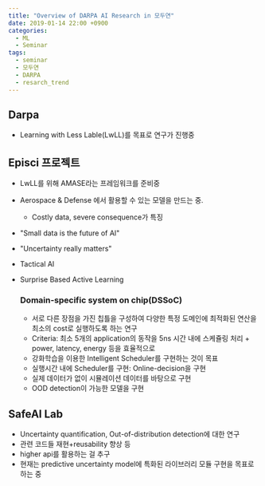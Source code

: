```yaml
---
title: "Overview of DARPA AI Research in 모두연"
date: 2019-01-14 22:00 +0900
categories: 
  - ML
  - Seminar
tags:
  - seminar
  - 모두연
  - DARPA
  - resarch_trend
---
```




## Darpa

- Learning with Less Lable(LwLL)를 목표로 연구가 진행중



## Episci 프로젝트

- LwLL를 위해 AMASE라는 프레임워크를 준비중
- Aerospace & Defense 에서 활용할 수 있는 모델을 만드는 중.
  - Costly data, severe consequence가 특징
- "Small data is the future of AI"
- "Uncertainty really matters"
- Tactical AI
- Surprise Based Active Learning



  ### Domain-specific system on chip(DSSoC)

  - 서로 다른 장점을 가진 칩틀을 구성하여 다양한 특정 도메인에 최적화된 연산을 최소의 cost로 실행하도록 하는 연구
  - Criteria: 최소 5개의 application의 동작을 5ns 시간 내에 스케쥴링 처리 + power, latency, energy 등을 효율적으로
  - 강화학습을 이용한 Intelligent Scheduler를 구현하는 것이 목표
  - 실행시간 내에 Scheduler를 구현: Online-decision을 구현
  - 실제 데이터가 없이 시뮬레이션 데이터를 바탕으로 구현
  - OOD detection이 가능한 모델을 구현



## SafeAI Lab

- Uncertainty quantification, Out-of-distribution detection에 대한 연구 
- 관련 코드들 재현+reusability 향상 등
- higher api를 활용하는 걸 추구
- 현재는 predictive uncertainty model에 특화된 라이브러리 모듈 구현을 목표로 하는 중
